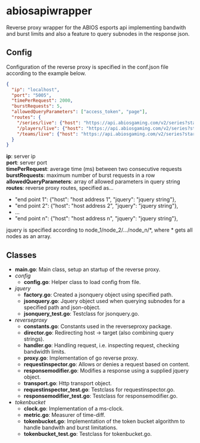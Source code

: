 # abiosapiwrapper

Reverse proxy wrapper for the ABIOS esports api implementing bandwith and burst limits and also a feature to query subnodes in the response json.

## Config

Configuration of the reverse proxy is specified in the conf.json file according to the example below.

```json
{
  "ip": "localhost",
  "port": "5005",
  "timePerRequest": 2000,
  "burstRequests": 5,
  "allowedQueryParameters": ["access_token", "page"],
  "routes": {
    "/series/live": {"host": "https://api.abiosgaming.com/v2/series?starts_before=now&is_over=false", "jquery": "*"},
    "/players/live": {"host": "https://api.abiosgaming.com/v2/series?starts_before=now&is_over=false", "jquery": "rosters/players/*"},
    "/teams/live": {"host": "https://api.abiosgaming.com/v2/series?starts_before=now&is_over=false", "jquery": "roster/teams/*"},
  }
}
```

__ip__: server ip  
__port__: server port  
__timePerRequest__: average time (ms) between two consecutive requests  
__burstRequests__: maximum number of burst requests in a row  
__allowedQueryParameters__: array of allowed parameters in query string  
__routes__: reverse proxy routes, specified as...  
* "end point 1": {"host": "host address 1", "jquery": "jquery string"},  
* "end point 2": {"host": "host address 2", "jquery": "jquery string"},  
* ...  
* "end point n": {"host": "host address n", "jquery": "jquery string"},  
  
jquery is specified according to node_1/node_2/.../node_n/\*, where \* gets all nodes as an array.  

## Classes

* __main.go__: Main class, setup an startup of the reverse proxy.
* _config_
  * __config.go__: Helper class to load config from file.
* _jquery_
  * __factory.go__: Created a jsonquery object using specified path.
  * __jsonquery.go__: Jquery object used when querying subnodes for a specified path and json-object.
  * __jsonquery_test.go__: Testclass for jsonquery.go.
* _reverseproxy_
  * __constants.go__: Constants used in the reverseproxy package.
  * __director.go__: Redirecting host -> target (also combining query strings).
  * __handler.go__: Handling request, i.e. inspecting request, checking bandwidth limits.
  * __proxy.go__: Implementation of go reverse proxy.
  * __requestinspector.go__: Allows or denies a request based on content.
  * __responsemodifier.go__: Modifies a response using a supplied jquery object.
  * __transport.go__: Http transport object.
  * __requestinspector_test.go__: Testclass for requestinspector.go.
  * __responsemodifier_test.go__: Testclass for responsemodifier.go.
* _tokenbucket_
  * __clock.go__: Implementation of a ms-clock.
  * __metric.go__: Measurer of time-diff.
  * __tokenbucket.go__: Implementation of the token bucket algorithm to handle bandwith and burst limitations. 
  * __tokenbucket_test.go__: Testclass for tokenbucket.go.
